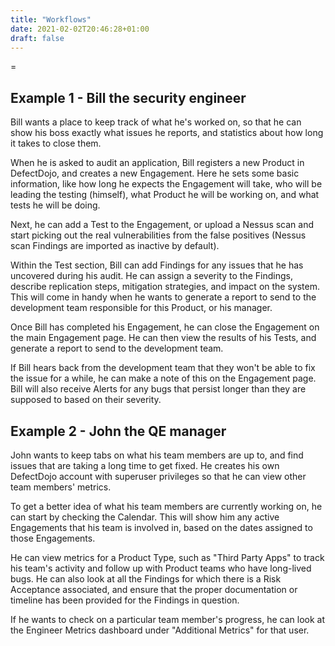 ```yaml
---
title: "Workflows"
date: 2021-02-02T20:46:28+01:00
draft: false
---
```


=

Example 1 - Bill the security engineer
--------------------------------------

Bill wants a place to keep track of what he\'s worked on, so that he can
show his boss exactly what issues he reports, and statistics about how
long it takes to close them.

When he is asked to audit an application, Bill registers a new Product
in DefectDojo, and creates a new Engagement. Here he sets some basic
information, like how long he expects the Engagement will take, who will
be leading the testing (himself), what Product he will be working on,
and what tests he will be doing.

Next, he can add a Test to the Engagement, or upload a Nessus scan and
start picking out the real vulnerabilities from the false positives
(Nessus scan Findings are imported as inactive by default).

Within the Test section, Bill can add Findings for any issues that he
has uncovered during his audit. He can assign a severity to the
Findings, describe replication steps, mitigation strategies, and impact
on the system. This will come in handy when he wants to generate a
report to send to the development team responsible for this Product, or
his manager.

Once Bill has completed his Engagement, he can close the Engagement on
the main Engagement page. He can then view the results of his Tests, and
generate a report to send to the development team.

If Bill hears back from the development team that they won\'t be able to
fix the issue for a while, he can make a note of this on the Engagement
page. Bill will also receive Alerts for any bugs that persist longer
than they are supposed to based on their severity.

Example 2 - John the QE manager
-------------------------------

John wants to keep tabs on what his team members are up to, and find
issues that are taking a long time to get fixed. He creates his own
DefectDojo account with superuser privileges so that he can view other
team members\' metrics.

To get a better idea of what his team members are currently working on,
he can start by checking the Calendar. This will show him any active
Engagements that his team is involved in, based on the dates assigned to
those Engagements.

He can view metrics for a Product Type, such as \"Third Party Apps\" to
track his team\'s activity and follow up with Product teams who have
long-lived bugs. He can also look at all the Findings for which there is
a Risk Acceptance associated, and ensure that the proper documentation
or timeline has been provided for the Findings in question.

If he wants to check on a particular team member\'s progress, he can
look at the Engineer Metrics dashboard under \"Additional Metrics\" for
that user.
